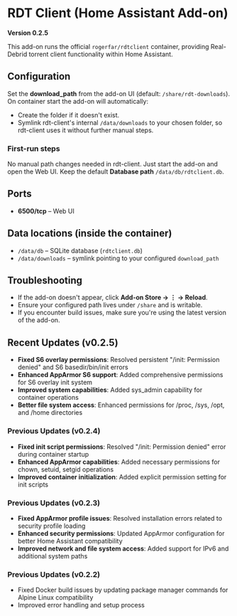 # RDT Client (Home Assistant Add-on)

**Version 0.2.5**

This add-on runs the official `rogerfar/rdtclient` container, providing Real-Debrid torrent client functionality within Home Assistant.

## Configuration

Set the **download_path** from the add-on UI (default: `/share/rdt-downloads`).
On container start the add-on will automatically:

- Create the folder if it doesn't exist.
- Symlink rdt-client's internal `/data/downloads` to your chosen folder, so rdt-client
  uses it without further manual steps.

### First-run steps

No manual path changes needed in rdt-client. Just start the add-on and open the Web UI.
Keep the default **Database path** `/data/db/rdtclient.db`.

## Ports
- **6500/tcp** – Web UI

## Data locations (inside the container)
- `/data/db` – SQLite database (`rdtclient.db`)
- `/data/downloads` – symlink pointing to your configured `download_path`

## Troubleshooting
- If the add-on doesn't appear, click **Add-on Store → ⋮ → Reload**.
- Ensure your configured path lives under `/share` and is writable.
- If you encounter build issues, make sure you're using the latest version of the add-on.

## Recent Updates (v0.2.5)
- **Fixed S6 overlay permissions**: Resolved persistent "/init: Permission denied" and S6 basedir/bin/init errors
- **Enhanced AppArmor S6 support**: Added comprehensive permissions for S6 overlay init system
- **Improved system capabilities**: Added sys_admin capability for container operations
- **Better file system access**: Enhanced permissions for /proc, /sys, /opt, and /home directories

### Previous Updates (v0.2.4)
- **Fixed init script permissions**: Resolved "/init: Permission denied" error during container startup
- **Enhanced AppArmor capabilities**: Added necessary permissions for chown, setuid, setgid operations
- **Improved container initialization**: Added explicit permission setting for init scripts

### Previous Updates (v0.2.3)
- **Fixed AppArmor profile issues**: Resolved installation errors related to security profile loading
- **Enhanced security permissions**: Updated AppArmor configuration for better Home Assistant compatibility
- **Improved network and file system access**: Added support for IPv6 and additional system paths

### Previous Updates (v0.2.2)
- Fixed Docker build issues by updating package manager commands for Alpine Linux compatibility
- Improved error handling and setup process

